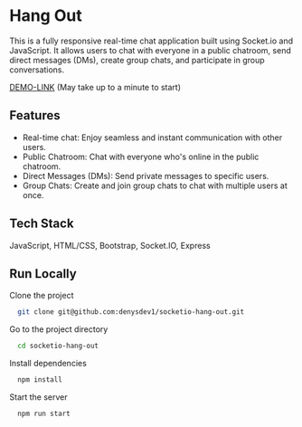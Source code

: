# Hang Out

This is a fully responsive real-time chat application built using Socket.io and JavaScript. It allows users to chat with everyone in a public chatroom, send direct messages (DMs), create group chats, and participate in group conversations.

[DEMO-LINK](https://hangout-socketio.onrender.com) (May take up to a minute to start)

## Features

- Real-time chat: Enjoy seamless and instant communication with other users.
- Public Chatroom: Chat with everyone who's online in the public chatroom.
- Direct Messages (DMs): Send private messages to specific users.
- Group Chats: Create and join group chats to chat with multiple users at once.

## Tech Stack

JavaScript, HTML/CSS, Bootstrap, Socket.IO, Express

## Run Locally

Clone the project

```bash
  git clone git@github.com:denysdev1/socketio-hang-out.git
```

Go to the project directory

```bash
  cd socketio-hang-out
```

Install dependencies

```bash
  npm install
```

Start the server

```bash
  npm run start
```
